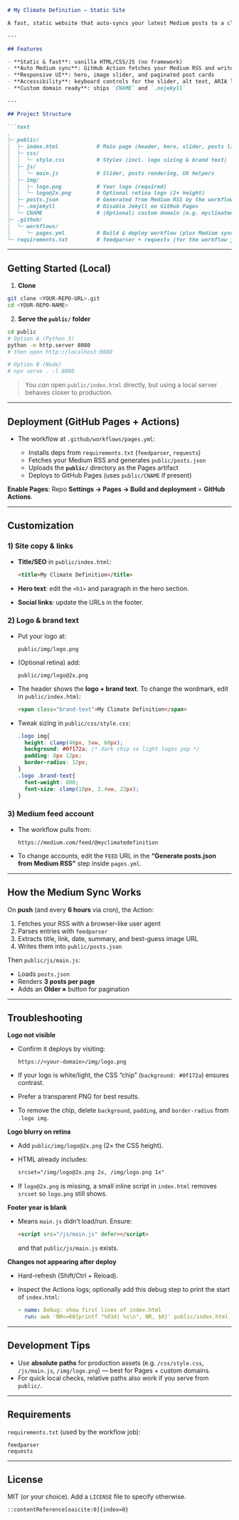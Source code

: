 ````markdown
# My Climate Definition — Static Site

A fast, static website that auto-syncs your latest Medium posts to a clean, responsive homepage. Built with plain **HTML/CSS/JS** and deployed to **GitHub Pages** via **Actions**.

---

## Features

- **Static & fast**: vanilla HTML/CSS/JS (no framework)
- **Auto Medium sync**: GitHub Action fetches your Medium RSS and writes `public/posts.json`
- **Responsive UI**: hero, image slider, and paginated post cards
- **Accessibility**: keyboard controls for the slider, alt text, ARIA labels
- **Custom domain ready**: ships `CNAME` and `.nojekyll`

---

## Project Structure

```text
.
├─ public/
│  ├─ index.html            # Main page (header, hero, slider, posts list)
│  ├─ css/
│  │  └─ style.css          # Styles (incl. logo sizing & brand text)
│  ├─ js/
│  │  └─ main.js            # Slider, posts rendering, UX helpers
│  ├─ img/
│  │  ├─ logo.png           # Your logo (required)
│  │  └─ logo@2x.png        # Optional retina logo (2× height)
│  ├─ posts.json            # Generated from Medium RSS by the workflow
│  ├─ .nojekyll             # Disable Jekyll on GitHub Pages
│  └─ CNAME                 # (Optional) custom domain (e.g. myclimatedefinition.org)
├─ .github/
│  └─ workflows/
│     └─ pages.yml          # Build & deploy workflow (plus Medium sync)
└─ requirements.txt         # feedparser + requests (for the workflow job)
````

---

## Getting Started (Local)

1. **Clone**

```bash
git clone <YOUR-REPO-URL>.git
cd <YOUR-REPO-NAME>
```

2. **Serve the `public/` folder**

```bash
cd public
# Option A (Python 3)
python -m http.server 8080
# then open http://localhost:8080

# Option B (Node)
# npx serve . -l 8080
```

> You *can* open `public/index.html` directly, but using a local server behaves closer to production.

---

## Deployment (GitHub Pages + Actions)

* The workflow at `.github/workflows/pages.yml`:

  * Installs deps from `requirements.txt` (`feedparser`, `requests`)
  * Fetches your Medium RSS and generates `public/posts.json`
  * Uploads the **`public/`** directory as the Pages artifact
  * Deploys to GitHub Pages (uses `public/CNAME` if present)

**Enable Pages**: Repo **Settings → Pages → Build and deployment** = **GitHub Actions**.

---

## Customization

### 1) Site copy & links

* **Title/SEO** in `public/index.html`:

  ```html
  <title>My Climate Definition</title>
  ```
* **Hero text**: edit the `<h1>` and paragraph in the hero section.
* **Social links**: update the URLs in the footer.

### 2) Logo & brand text

* Put your logo at:

  ```
  public/img/logo.png
  ```
* (Optional retina) add:

  ```
  public/img/logo@2x.png
  ```
* The header shows the **logo + brand text**. To change the wordmark, edit in `public/index.html`:

  ```html
  <span class="brand-text">My Climate Definition</span>
  ```
* Tweak sizing in `public/css/style.css`:

  ```css
  .logo img{
    height: clamp(40px, 5vw, 60px);
    background: #0f172a; /* dark chip so light logos pop */
    padding: 8px 12px;
    border-radius: 12px;
  }
  .logo .brand-text{
    font-weight: 800;
    font-size: clamp(18px, 2.4vw, 22px);
  }
  ```

### 3) Medium feed account

* The workflow pulls from:

  ```
  https://medium.com/feed/@myclimatedefinition
  ```
* To change accounts, edit the `FEED` URL in the **“Generate posts.json from Medium RSS”** step inside `pages.yml`.

---

## How the Medium Sync Works

On **push** (and every **6 hours** via cron), the Action:

1. Fetches your RSS with a browser-like user agent
2. Parses entries with `feedparser`
3. Extracts title, link, date, summary, and best-guess image URL
4. Writes them into `public/posts.json`

Then `public/js/main.js`:

* Loads `posts.json`
* Renders **3 posts per page**
* Adds an **Older »** button for pagination

---

## Troubleshooting

**Logo not visible**

* Confirm it deploys by visiting:

  ```
  https://<your-domain>/img/logo.png
  ```
* If your logo is white/light, the CSS “chip” (`background: #0f172a`) ensures contrast.
* Prefer a transparent PNG for best results.
* To remove the chip, delete `background`, `padding`, and `border-radius` from `.logo img`.

**Logo blurry on retina**

* Add `public/img/logo@2x.png` (2× the CSS height).
* HTML already includes:

  ```html
  srcset="/img/logo@2x.png 2x, /img/logo.png 1x"
  ```
* If `logo@2x.png` is missing, a small inline script in `index.html` removes `srcset` so `logo.png` still shows.

**Footer year is blank**

* Means `main.js` didn’t load/run. Ensure:

  ```html
  <script src="/js/main.js" defer></script>
  ```

  and that `public/js/main.js` exists.

**Changes not appearing after deploy**

* Hard-refresh (Shift/Ctrl + Reload).
* Inspect the Actions logs; optionally add this debug step to print the start of `index.html`:

  ```yaml
  - name: Debug: show first lines of index.html
    run: awk 'NR<=60{printf "%03d| %s\n", NR, $0}' public/index.html
  ```

---

## Development Tips

* Use **absolute paths** for production assets (e.g. `/css/style.css`, `/js/main.js`, `/img/logo.png`) — best for Pages + custom domains.
* For quick local checks, relative paths also work if you serve from `public/`.

---

## Requirements

`requirements.txt` (used by the workflow job):

```
feedparser
requests
```

---

## License

MIT (or your choice). Add a `LICENSE` file to specify otherwise.

```
::contentReference[oaicite:0]{index=0}
```
